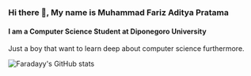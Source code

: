 ### Hi there 👋, My name is Muhammad Fariz Aditya Pratama
#### I am a Computer Science Student at Diponegoro University

Just a boy that want to learn deep about computer science furthermore.

![Faradayy's GitHub stats](https://github-readme-stats.vercel.app/api?username=faradayy05&show_icons=true&theme=radical)
